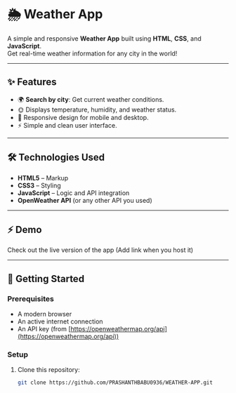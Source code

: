 # 🌦️ Weather App

A simple and responsive **Weather App** built using **HTML**, **CSS**, and **JavaScript**.  
Get real-time weather information for any city in the world!

---

## ✨ Features
- 🌍 **Search by city**: Get current weather conditions.
- 🌞 Displays temperature, humidity, and weather status.
- 📱 Responsive design for mobile and desktop.
- ⚡️ Simple and clean user interface.

---

## 🛠️ Technologies Used
- **HTML5** – Markup
- **CSS3** – Styling
- **JavaScript** – Logic and API integration
- **OpenWeather API** (or any other API you used)

---

## ⚡️ Demo
Check out the live version of the app (Add link when you host it)

---

## 🚀 Getting Started

### Prerequisites
- A modern browser
- An active internet connection
- An API key (from [https://openweathermap.org/api](https://openweathermap.org/api))

### Setup
1. Clone this repository:
   ```bash
   git clone https://github.com/PRASHANTHBABU0936/WEATHER-APP.git
